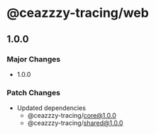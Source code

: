 # @ceazzzy-tracing/web

## 1.0.0

### Major Changes

- 1.0.0

### Patch Changes

- Updated dependencies
  - @ceazzzy-tracing/core@1.0.0
  - @ceazzzy-tracing/shared@1.0.0
